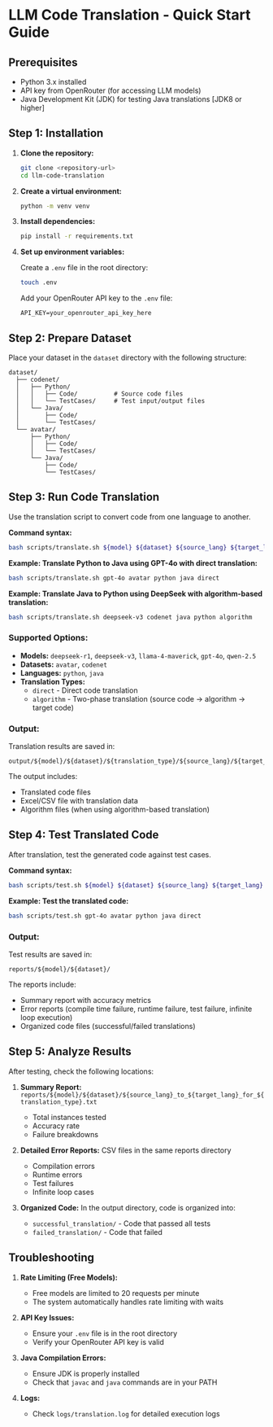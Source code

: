# LLM Code Translation - Quick Start Guide

## Prerequisites

- Python 3.x installed
- API key from OpenRouter (for accessing LLM models)
- Java Development Kit (JDK) for testing Java translations [JDK8 or higher]

## Step 1: Installation

1. **Clone the repository:**
   ```bash
   git clone <repository-url>
   cd llm-code-translation
   ```

2. **Create a virtual environment:**
   ```bash
   python -m venv venv
   ```

3. **Install dependencies:**
   ```bash
   pip install -r requirements.txt
   ```

4. **Set up environment variables:**
   
   Create a `.env` file in the root directory:
   ```bash
   touch .env
   ```
   
   Add your OpenRouter API key to the `.env` file:
   ```
   API_KEY=your_openrouter_api_key_here
   ```

## Step 2: Prepare Dataset

Place your dataset in the `dataset` directory with the following structure:

```
dataset/
  ├── codenet/
  │   ├── Python/
  │   │   ├── Code/          # Source code files
  │   │   └── TestCases/     # Test input/output files
  │   └── Java/
  │       ├── Code/
  │       └── TestCases/
  └── avatar/
      ├── Python/
      │   ├── Code/
      │   └── TestCases/
      └── Java/
          ├── Code/
          └── TestCases/
```

## Step 3: Run Code Translation

Use the translation script to convert code from one language to another.

**Command syntax:**
```bash
bash scripts/translate.sh ${model} ${dataset} ${source_lang} ${target_lang} ${translation_type}
```

**Example: Translate Python to Java using GPT-4o with direct translation:**
```bash
bash scripts/translate.sh gpt-4o avatar python java direct
```

**Example: Translate Java to Python using DeepSeek with algorithm-based translation:**
```bash
bash scripts/translate.sh deepseek-v3 codenet java python algorithm
```

### Supported Options:

- **Models:** `deepseek-r1`, `deepseek-v3`, `llama-4-maverick`, `gpt-4o`, `qwen-2.5`
- **Datasets:** `avatar`, `codenet`
- **Languages:** `python`, `java`
- **Translation Types:** 
  - `direct` - Direct code translation
  - `algorithm` - Two-phase translation (source code → algorithm → target code)

### Output:

Translation results are saved in:
```
output/${model}/${dataset}/${translation_type}/${source_lang}/${target_lang}/
```

The output includes:
- Translated code files
- Excel/CSV file with translation data
- Algorithm files (when using algorithm-based translation)

## Step 4: Test Translated Code

After translation, test the generated code against test cases.

**Command syntax:**
```bash
bash scripts/test.sh ${model} ${dataset} ${source_lang} ${target_lang} ${translation_type}
```

**Example: Test the translated code:**
```bash
bash scripts/test.sh gpt-4o avatar python java direct
```

### Output:

Test results are saved in:
```
reports/${model}/${dataset}/
```

The reports include:
- Summary report with accuracy metrics
- Error reports (compile time failure, runtime failure, test failure, infinite loop execution)
- Organized code files (successful/failed translations)

## Step 5: Analyze Results

After testing, check the following locations:

1. **Summary Report:** `reports/${model}/${dataset}/${source_lang}_to_${target_lang}_for_${translation_type}.txt`
   - Total instances tested
   - Accuracy rate
   - Failure breakdowns

2. **Detailed Error Reports:** CSV files in the same reports directory
   - Compilation errors
   - Runtime errors
   - Test failures
   - Infinite loop cases

3. **Organized Code:** In the output directory, code is organized into:
   - `successful_translation/` - Code that passed all tests
   - `failed_translation/` - Code that failed

## Troubleshooting

1. **Rate Limiting (Free Models):**
   - Free models are limited to 20 requests per minute
   - The system automatically handles rate limiting with waits

2. **API Key Issues:**
   - Ensure your `.env` file is in the root directory
   - Verify your OpenRouter API key is valid

3. **Java Compilation Errors:**
   - Ensure JDK is properly installed
   - Check that `javac` and `java` commands are in your PATH

4. **Logs:**
   - Check `logs/translation.log` for detailed execution logs
